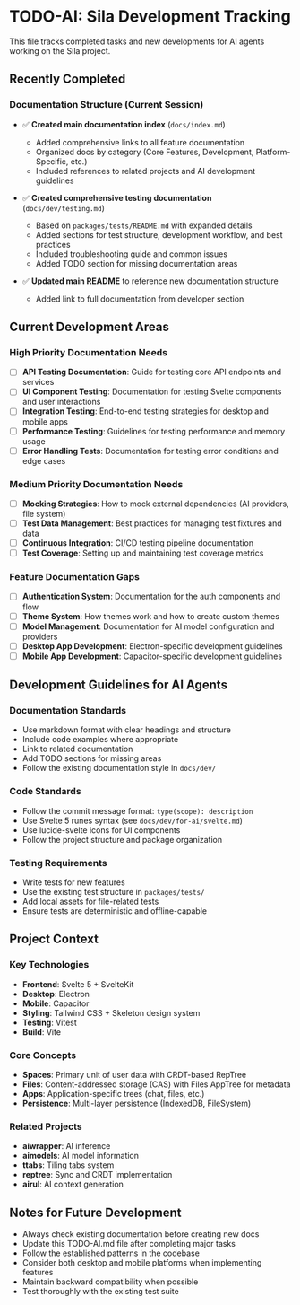 # TODO-AI: Sila Development Tracking

This file tracks completed tasks and new developments for AI agents working on the Sila project.

## Recently Completed

### Documentation Structure (Current Session)
- ✅ **Created main documentation index** (`docs/index.md`)
  - Added comprehensive links to all feature documentation
  - Organized docs by category (Core Features, Development, Platform-Specific, etc.)
  - Included references to related projects and AI development guidelines

- ✅ **Created comprehensive testing documentation** (`docs/dev/testing.md`)
  - Based on `packages/tests/README.md` with expanded details
  - Added sections for test structure, development workflow, and best practices
  - Included troubleshooting guide and common issues
  - Added TODO section for missing documentation areas

- ✅ **Updated main README** to reference new documentation structure
  - Added link to full documentation from developer section

## Current Development Areas

### High Priority Documentation Needs
- [ ] **API Testing Documentation**: Guide for testing core API endpoints and services
- [ ] **UI Component Testing**: Documentation for testing Svelte components and user interactions
- [ ] **Integration Testing**: End-to-end testing strategies for desktop and mobile apps
- [ ] **Performance Testing**: Guidelines for testing performance and memory usage
- [ ] **Error Handling Tests**: Documentation for testing error conditions and edge cases

### Medium Priority Documentation Needs
- [ ] **Mocking Strategies**: How to mock external dependencies (AI providers, file system)
- [ ] **Test Data Management**: Best practices for managing test fixtures and data
- [ ] **Continuous Integration**: CI/CD testing pipeline documentation
- [ ] **Test Coverage**: Setting up and maintaining test coverage metrics

### Feature Documentation Gaps
- [ ] **Authentication System**: Documentation for the auth components and flow
- [ ] **Theme System**: How themes work and how to create custom themes
- [ ] **Model Management**: Documentation for AI model configuration and providers
- [ ] **Desktop App Development**: Electron-specific development guidelines
- [ ] **Mobile App Development**: Capacitor-specific development guidelines

## Development Guidelines for AI Agents

### Documentation Standards
- Use markdown format with clear headings and structure
- Include code examples where appropriate
- Link to related documentation
- Add TODO sections for missing areas
- Follow the existing documentation style in `docs/dev/`

### Code Standards
- Follow the commit message format: `type(scope): description`
- Use Svelte 5 runes syntax (see `docs/dev/for-ai/svelte.md`)
- Use lucide-svelte icons for UI components
- Follow the project structure and package organization

### Testing Requirements
- Write tests for new features
- Use the existing test structure in `packages/tests/`
- Add local assets for file-related tests
- Ensure tests are deterministic and offline-capable

## Project Context

### Key Technologies
- **Frontend**: Svelte 5 + SvelteKit
- **Desktop**: Electron
- **Mobile**: Capacitor
- **Styling**: Tailwind CSS + Skeleton design system
- **Testing**: Vitest
- **Build**: Vite

### Core Concepts
- **Spaces**: Primary unit of user data with CRDT-based RepTree
- **Files**: Content-addressed storage (CAS) with Files AppTree for metadata
- **Apps**: Application-specific trees (chat, files, etc.)
- **Persistence**: Multi-layer persistence (IndexedDB, FileSystem)

### Related Projects
- **aiwrapper**: AI inference
- **aimodels**: AI model information
- **ttabs**: Tiling tabs system
- **reptree**: Sync and CRDT implementation
- **airul**: AI context generation

## Notes for Future Development

- Always check existing documentation before creating new docs
- Update this TODO-AI.md file after completing major tasks
- Follow the established patterns in the codebase
- Consider both desktop and mobile platforms when implementing features
- Maintain backward compatibility when possible
- Test thoroughly with the existing test suite
